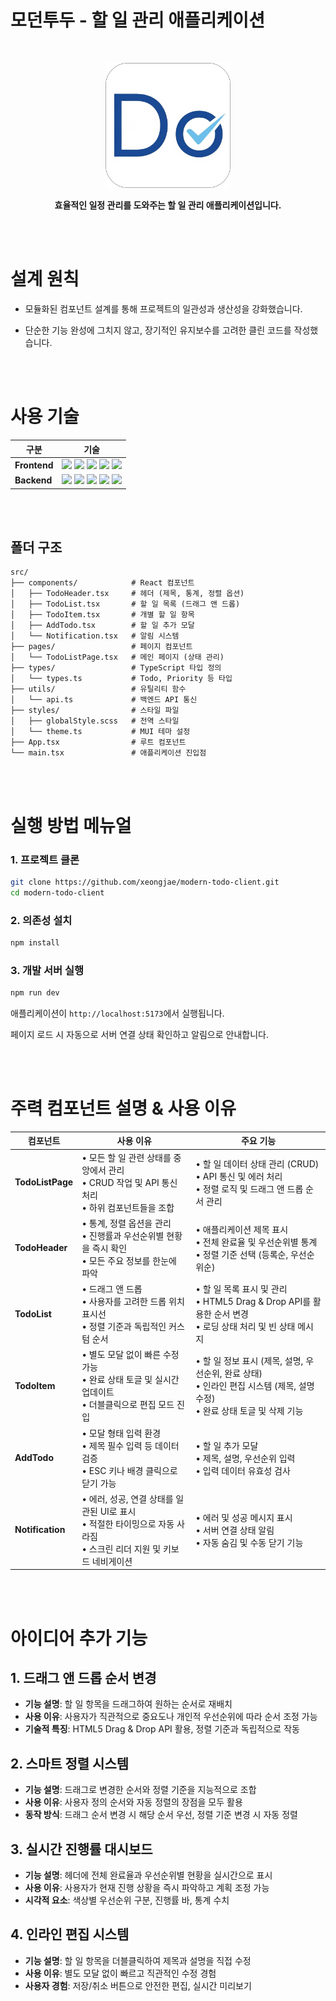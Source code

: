 # 모던투두 - 할 일 관리 애플리케이션

<br />

<p align="center">
<img src="public/doFavicon.png" alt="로고" width="200"/>
</p>

<p align="center">
  <strong>
 효율적인 일정 관리를 도와주는 할 일 관리 애플리케이션입니다.
  </strong>
</p>

<br />
<br />

# 설계 원칙

- 모듈화된 컴포넌트 설계를 통해 프로젝트의 일관성과 생산성을 강화했습니다.

- 단순한 기능 완성에 그치지 않고, 장기적인 유지보수를 고려한 클린 코드를 작성했습니다.

<br />
<br />

# 사용 기술

| 구분         | 기술                                                                                                                                                                                                                                                                                                                                                                                                                                                                                                                                                |
| ------------ | --------------------------------------------------------------------------------------------------------------------------------------------------------------------------------------------------------------------------------------------------------------------------------------------------------------------------------------------------------------------------------------------------------------------------------------------------------------------------------------------------------------------------------------------------- |
| **Frontend** | <img src="https://img.shields.io/badge/React-61DAFB?style=for-the-badge&logo=react&logoColor=black"> <img src="https://img.shields.io/badge/TypeScript-3178C6?style=for-the-badge&logo=typescript&logoColor=white"> <img src="https://img.shields.io/badge/Material_UI-0081CB?style=for-the-badge&logo=mui&logoColor=white"> <img src="https://img.shields.io/badge/Vite-646CFF?style=for-the-badge&logo=vite&logoColor=white"> <img src="https://img.shields.io/badge/Sass-CC6699?style=for-the-badge&logo=sass&logoColor=white">                  |
| **Backend**  | <img src="https://img.shields.io/badge/Node.js-339933?style=for-the-badge&logo=Node.js&logoColor=white"> <img src="https://img.shields.io/badge/Express-000000?style=for-the-badge&logo=express&logoColor=white"> <img src="https://img.shields.io/badge/Puppeteer-40B5A4?style=for-the-badge&logo=Puppeteer&logoColor=white"> <img src="https://img.shields.io/badge/Google_Gemini-4285F4?style=for-the-badge&logo=google&logoColor=white"> <img src="https://img.shields.io/badge/Render-46E3B7?style=for-the-badge&logo=render&logoColor=white"> |

<br />
<br />

## 폴더 구조

```
src/
├── components/            # React 컴포넌트
│   ├── TodoHeader.tsx     # 헤더 (제목, 통계, 정렬 옵션)
│   ├── TodoList.tsx       # 할 일 목록 (드래그 앤 드롭)
│   ├── TodoItem.tsx       # 개별 할 일 항목
│   ├── AddTodo.tsx        # 할 일 추가 모달
│   └── Notification.tsx   # 알림 시스템
├── pages/                 # 페이지 컴포넌트
│   └── TodoListPage.tsx   # 메인 페이지 (상태 관리)
├── types/                 # TypeScript 타입 정의
│   └── types.ts           # Todo, Priority 등 타입
├── utils/                 # 유틸리티 함수
│   └── api.ts             # 백엔드 API 통신
├── styles/                # 스타일 파일
│   ├── globalStyle.scss   # 전역 스타일
│   └── theme.ts           # MUI 테마 설정
├── App.tsx                # 루트 컴포넌트
└── main.tsx               # 애플리케이션 진입점
```

<br />
<br />

# 실행 방법 메뉴얼

### 1. 프로젝트 클론

```bash
git clone https://github.com/xeongjae/modern-todo-client.git
cd modern-todo-client
```

### 2. 의존성 설치

```bash
npm install
```

### 3. 개발 서버 실행

```bash
npm run dev
```

애플리케이션이 `http://localhost:5173`에서 실행됩니다.

페이지 로드 시 자동으로 서버 연결 상태 확인하고 알림으로 안내합니다.

<br />
<br />

# 주력 컴포넌트 설명 & 사용 이유

| 컴포넌트         | 사용 이유                                                                                                                | 주요 기능                                                                                                                      |
| ---------------- | ------------------------------------------------------------------------------------------------------------------------ | ------------------------------------------------------------------------------------------------------------------------------ |
| **TodoListPage** | • 모든 할 일 관련 상태를 중앙에서 관리<br>• CRUD 작업 및 API 통신 처리<br>• 하위 컴포넌트들을 조합                       | • 할 일 데이터 상태 관리 (CRUD)<br>• API 통신 및 에러 처리<br>• 정렬 로직 및 드래그 앤 드롭 순서 관리                          |
| **TodoHeader**   | • 통계, 정렬 옵션을 관리<br>• 진행률과 우선순위별 현황을 즉시 확인<br>• 모든 주요 정보를 한눈에 파악                     | • 애플리케이션 제목 표시<br>• 전체 완료율 및 우선순위별 통계<br>• 정렬 기준 선택 (등록순, 우선순위순)                          |
| **TodoList**     | • 드래그 앤 드롭<br>• 사용자를 고려한 드롭 위치 표시선<br>• 정렬 기준과 독립적인 커스텀 순서                             | • 할 일 목록 표시 및 관리<br>• HTML5 Drag & Drop API를 활용한 순서 변경<br>• 로딩 상태 처리 및 빈 상태 메시지                  |
| **TodoItem**     | • 별도 모달 없이 빠른 수정 가능<br>• 완료 상태 토글 및 실시간 업데이트<br>• 더블클릭으로 편집 모드 진입                  | • 할 일 정보 표시 (제목, 설명, 우선순위, 완료 상태)<br>• 인라인 편집 시스템 (제목, 설명 수정)<br>• 완료 상태 토글 및 삭제 기능 |
| **AddTodo**      | • 모달 형태 입력 환경<br>• 제목 필수 입력 등 데이터 검증<br>• ESC 키나 배경 클릭으로 닫기 가능                           | • 할 일 추가 모달<br>• 제목, 설명, 우선순위 입력<br>• 입력 데이터 유효성 검사                                                  |
| **Notification** | • 에러, 성공, 연결 상태를 일관된 UI로 표시<br>• 적절한 타이밍으로 자동 사라짐<br>• 스크린 리더 지원 및 키보드 네비게이션 | • 에러 및 성공 메시지 표시<br>• 서버 연결 상태 알림<br>• 자동 숨김 및 수동 닫기 기능                                           |

<br />
<br />

# 아이디어 추가 기능

## 1. 드래그 앤 드롭 순서 변경

- **기능 설명**: 할 일 항목을 드래그하여 원하는 순서로 재배치
- **사용 이유**: 사용자가 직관적으로 중요도나 개인적 우선순위에 따라 순서 조정 가능
- **기술적 특징**: HTML5 Drag & Drop API 활용, 정렬 기준과 독립적으로 작동

## 2. 스마트 정렬 시스템

- **기능 설명**: 드래그로 변경한 순서와 정렬 기준을 지능적으로 조합
- **사용 이유**: 사용자 정의 순서와 자동 정렬의 장점을 모두 활용
- **동작 방식**: 드래그 순서 변경 시 해당 순서 우선, 정렬 기준 변경 시 자동 정렬

## 3. 실시간 진행률 대시보드

- **기능 설명**: 헤더에 전체 완료율과 우선순위별 현황을 실시간으로 표시
- **사용 이유**: 사용자가 현재 진행 상황을 즉시 파악하고 계획 조정 가능
- **시각적 요소**: 색상별 우선순위 구분, 진행률 바, 통계 수치

## 4. 인라인 편집 시스템

- **기능 설명**: 할 일 항목을 더블클릭하여 제목과 설명을 직접 수정
- **사용 이유**: 별도 모달 없이 빠르고 직관적인 수정 경험
- **사용자 경험**: 저장/취소 버튼으로 안전한 편집, 실시간 미리보기

<br />
<br />
<br />
